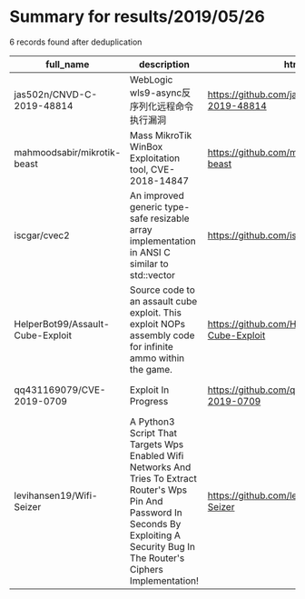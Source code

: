 
# Summary for results/2019/05/26
    
6 records found after deduplication

| full_name | description | html_url | matched_list | matched_count | pushed_at | size | stargazers_count | language | forks_count | vul_ids |
|----------------------------------|---------------------------------------------------------------------------------------------------------------------------------------------------------------------------------------------|-----------------------------------------------------|---------------------------------|-----------------|---------------------------|--------|--------------------|------------|---------------|---------------------|
| jas502n/CNVD-C-2019-48814 | WebLogic wls9-async反序列化远程命令执行漏洞 | https://github.com/jas502n/CNVD-C-2019-48814 | ['cnvd-c OR cnvd-2 OR cnnvd-2'] | 1 | 2019-05-26 13:36:18+00:00 | 5624 | 238 | Python | 100 | ['CNVD-2019-48814'] |
| mahmoodsabir/mikrotik-beast | Mass MikroTik WinBox Exploitation tool, CVE-2018-14847 | https://github.com/mahmoodsabir/mikrotik-beast | ['exploit'] | 1 | 2019-05-26 13:06:01+00:00 | 17 | 2 | Python | 1 | ['CVE-2018-14847'] |
| iscgar/cvec2 | An improved generic type-safe resizable array implementation in ANSI C similar to std::vector | https://github.com/iscgar/cvec2 | ['cve-2'] | 1 | 2019-05-26 17:28:21+00:00 | 30 | 3 | C | 0 | [] |
| HelperBot99/Assault-Cube-Exploit | Source code to an assault cube exploit. This exploit NOPs assembly code for infinite ammo within the game. | https://github.com/HelperBot99/Assault-Cube-Exploit | ['exploit'] | 1 | 2019-05-26 17:42:20+00:00 | 1 | 0 | C++ | 0 | [] |
| qq431169079/CVE-2019-0709 | Exploit In Progress | https://github.com/qq431169079/CVE-2019-0709 | ['cve-2', 'exploit'] | 2 | 2019-05-26 15:25:10+00:00 | 11 | 1 | Python | 0 | ['CVE-2019-0709'] |
| levihansen19/Wifi-Seizer | A Python3 Script That Targets Wps Enabled Wifi Networks And Tries To Extract Router's Wps Pin And Password In Seconds By Exploiting A Security Bug In The Router's Ciphers Implementation! | https://github.com/levihansen19/Wifi-Seizer | ['exploit'] | 1 | 2019-05-26 13:33:35+00:00 | 2 | 0 | Python | 0 | [] |
